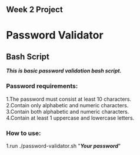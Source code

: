 ## Week 2 Project
# Password Validator

## Bash Script
***This is basic password validation bash script.***

### Password requirements:
1.The password must consist at least 10 characters.<br/>
2.Contain only alphabetic and numeric characters.<br/>
3.Contain both alphabetic and numeric characters.<br/>
4.Contain at least 1 uppercase and lowercase letters.<br/>

### How to use:
1.run ./password-validator.sh "***Your password***"<br/>

